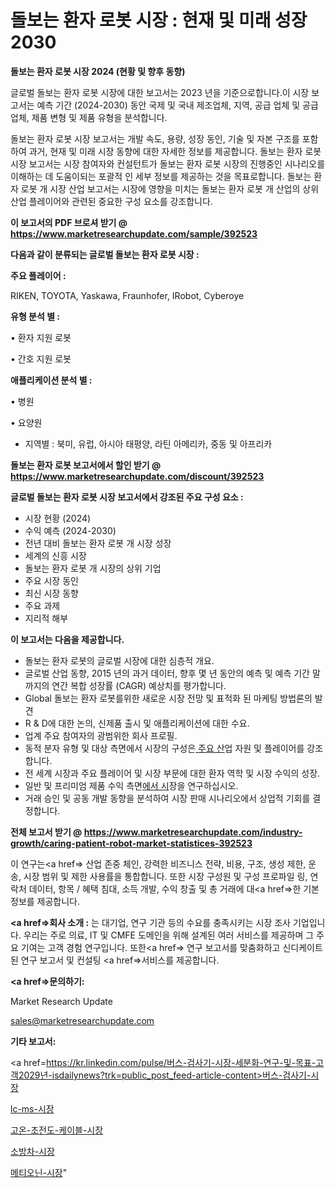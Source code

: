 # 돌보는 환자 로봇 시장 : 현재 및 미래 성장 2030

<strong>돌보는 환자 로봇 시장 2024 (현황 및 향후 동향)</strong>

글로벌 돌보는 환자 로봇 시장에 대한 보고서는 2023 년을 기준으로합니다.이 시장 보고서는 예측 기간 (2024-2030) 동안 국제 및 국내 제조업체, 지역, 공급 업체 및 공급 업체, 제품 변형 및 제품 유형을 분석합니다.

돌보는 환자 로봇 시장 보고서는 개발 속도, 용량, 성장 동인, 기술 및 자본 구조를 포함하여 과거, 현재 및 미래 시장 동향에 대한 자세한 정보를 제공합니다. 돌보는 환자 로봇 시장 보고서는 시장 참여자와 컨설턴트가 돌보는 환자 로봇 시장의 진행중인 시나리오를 이해하는 데 도움이되는 포괄적 인 세부 정보를 제공하는 것을 목표로합니다. 돌보는 환자 로봇 개 시장 산업 보고서는 시장에 영향을 미치는 돌보는 환자 로봇 개 산업의 상위 산업 플레이어와 관련된 중요한 구성 요소를 강조합니다.



<strong>이 보고서의 PDF 브로셔 받기 @ <a href=https://www.marketresearchupdate.com/sample/392523>https://www.marketresearchupdate.com/sample/392523</a></strong>



<strong>다음과 같이 분류되는 글로벌 돌보는 환자 로봇 시장 :</strong>



<strong>주요 플레이어 :</strong>

RIKEN, TOYOTA, Yaskawa, Fraunhofer, IRobot, Cyberoye



<strong>유형 분석 별 :</strong>

• 환자 지원 로봇

• 간호 지원 로봇



<strong>애플리케이션 분석 별 :</strong>

• 병원

• 요양원

<ul>
  <li>지역별 : 북미, 유럽, 아시아 태평양, 라틴 아메리카, 중동 및 아프리카</li>
</ul>


<strong>돌보는 환자 로봇 보고서에서 할인 받기 @ <a href=https://www.marketresearchupdate.com/discount/392523>https://www.marketresearchupdate.com/discount/392523</a></strong>



<strong>글로벌 돌보는 환자 로봇 시장 보고서에서 강조된 주요 구성 요소 :</strong>
<ul>
  <li>시장 현황 (2024)</li>
  <li>수익 예측 (2024-2030)</li>
  <li>전년 대비 돌보는 환자 로봇 개 시장 성장</li>
  <li>세계의 신흥 시장</li>
  <li>돌보는 환자 로봇 개 시장의 상위 기업</li>
  <li>주요 시장 동인</li>
  <li>최신 시장 동향</li>
  <li>주요 과제</li>
  <li>지리적 해부</li>
</ul>


<strong>이 보고서는 다음을 제공합니다.</strong>
<ul>
  <li>돌보는 환자 로봇의 글로벌 시장에 대한 심층적 개요.</li>
  <li>글로벌 산업 동향, 2015 년의 과거 데이터, 향후 몇 년 동안의 예측 및 예측 기간 말까지의 연간 복합 성장률 (CAGR) 예상치를 평가합니다.</li>
  <li>Global 돌보는 환자 로봇를위한 새로운 시장 전망 및 표적화 된 마케팅 방법론의 발견</li>
  <li>R &amp; D에 대한 논의, 신제품 출시 및 애플리케이션에 대한 수요.</li>
  <li>업계 주요 참여자의 광범위한 회사 프로필.</li>
  <li>동적 분자 유형 및 대상 측면에서 시장의 구성은<a href=> 주요 산</a>업 자원 및 플레이어를 강조합니다.</li>
  <li>전 세계 시장과 주요 플레이어 및 시장 부문에 대한 환자 역학 및 시장 수익의 성장.</li>
  <li>일반 및 프리미엄 제품 수익 측면<a href=>에서 시</a>장을 연구하십시오.</li>
  <li>거래 승인 및 공동 개발 동향을 분석하여 시장 판매 시나리오에서 상업적 기회를 결정합니다.</li>
</ul>



<strong>전체 보고서 받기 @ <a href=https://www.marketresearchupdate.com/industry-growth/caring-patient-robot-market-statistices-392523>https://www.marketresearchupdate.com/industry-growth/caring-patient-robot-market-statistices-392523</a></strong>

이 연구는<a href=> 산업 존중</a> 체인, 강력한 비즈니스 전략, 비용, 구조, 생성 제한, 운송, 시장 범위 및 제한 사용률을 통합합니다. 또한 시장 구성원 및 구성 프로파일 링, 연락처 데이터, 항목 / 혜택 침대, 소득 개발, 수익 창출 및 총 거래에 대<a href=>한 기본 </a>정보를 제공합니다.



<strong><a href=>회사 소</a>개 :</strong>
는 대기업, 연구 기관 등의 수요를 충족시키는 시장 조사 기업입니다. 우리는 주로 의료, IT 및 CMFE 도메인을 위해 설계된 여러 서비스를 제공하며 그 주요 기여는 고객 경험 연구입니다. 또한<a href=> 연구 보</a>고서를 맞춤화하고 신디케이트 된 연구 보고서 및 컨설팅 <a href=>서비스</a>를 제공합니다.



<strong><a href=>문의하기:</a></strong>

Market Research Update

sales@marketresearchupdate.com



<strong>기타 보고서:</strong>

<a href=https://kr.linkedin.com/pulse/버스-검사기-시장-세분화-연구-및-목표-고객2029년-isdailynews?trk=public_post_feed-article-content>버스-검사기-시장</a>

<a href=https://www.linkedin.com/pulse/lc-ms-시장-진입-전략-및-위험-평가2029년-analytics-alchemy-360-analysis-8onkf/>lc-ms-시장</a>

<a href=https://www.linkedin.com/pulse/고온-초전도-케이블-시장-현재-및-미래-성장-2029-survey-spotlight-pro-24-analysis-apegf/>고온-초전도-케이블-시장</a>

<a href=https://www.linkedin.com/pulse/소방차-시장-동향-및-성장-전망-consumer-connection-compendium-ana-uyrtf/>소방차-시장</a>

<a href=https://www.linkedin.com/pulse/메티오닌-시장-현재-및-미래-성장-2030-data-dive-diaries-24-analysis-chubc/>메티오닌-시장</a>"
